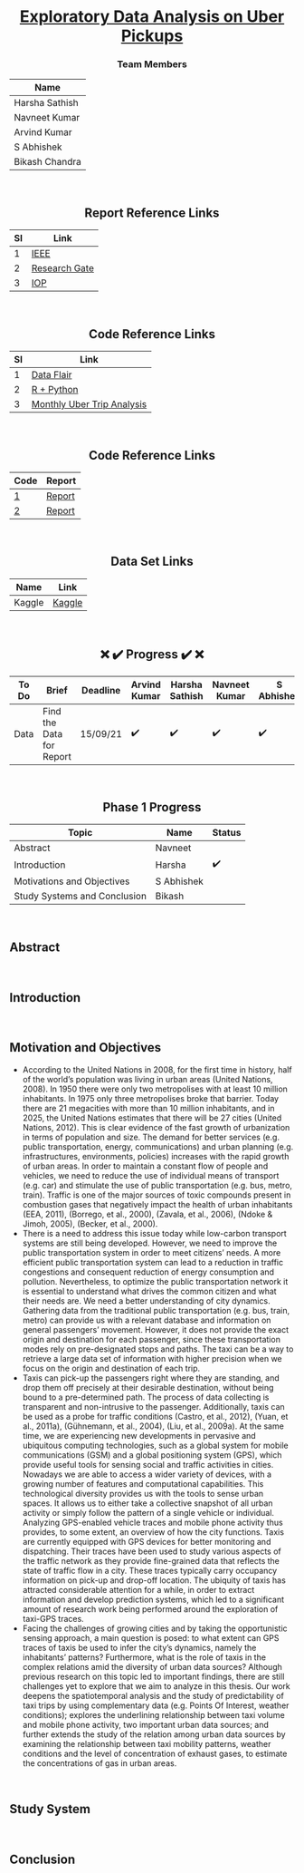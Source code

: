 <div align = "center">

# [Exploratory Data Analysis on Uber Pickups](#)

### Team Members

| Name           |
|----------------|
| Harsha Sathish   |
| Navneet Kumar    |
| Arvind Kumar    | 
| S Abhishek   |
| Bikash Chandra |
  
  
<br/>
  
## Report Reference Links

| SI          | Link |
|----------------|---------------|
| 1 | [IEEE](https://ieeexplore.ieee.org/document/9368922) |
| 2 | [Research Gate](https://www.researchgate.net/publication/349142254_DATA_EXPLORATORY_ON_TAXI_DATA_IN_NEW_YORK_CITY) |
| 3 | [IOP](https://iopscience.iop.org/article/10.1088/1757-899X/1119/1/012013/pdf) |
  
<br/>
    
## Code Reference Links

| SI          | Link |
|----------------|---------------|
| 1 | [Data Flair](https://data-flair.training/blogs/r-data-science-project-uber-data-analysis/) |
| 2 | [R + Python](https://github.com/MachineLearningWithHuman/Projects/tree/master/Project%20UBER) |
| 3 | [Monthly Uber Trip Analysis](https://www.youtube.com/watch?v=tdhGqnBD2PU) |
  
  
  <br/>
    
## Code Reference Links

|      Code      | Report |
|----------------|---------------|
| [1](https://github.com/geoninja/Uber-Data-Analysis/blob/master/NYC_Uber_Rides.ipynb) | [Report](https://aboutdatascience.wordpress.com/2017/04/04/comprehensive-analysis-of-uber-dataset/) |
| [2](https://github.com/hafsa636/Uber-Data-Analysis-/blob/master/Uber_Data_Analysis.ipynb) | [Report](https://medium.com/@hafsabatul.cse/uber-data-analysis-fee3eded7c56) |
  
  <br/>
  
## Data Set Links

| Name           | Link |
|----------------|---------------|
|  Kaggle   | [Kaggle](https://www.kaggle.com/fivethirtyeight/uber-pickups-in-new-york-city/) |
  
<br/>
  
## :x: :heavy_check_mark: Progress :heavy_check_mark: :x: 

| To Do           | Brief | Deadline | Arvind Kumar | Harsha Sathish | Navneet Kumar  | S Abhishek | Bikash Chandra
|----------------|---------------|---------------|----------------|---------------|---------------|---------------|---------------
| Data | Find the Data for Report | 15/09/21 |:heavy_check_mark:  |:heavy_check_mark:  |:heavy_check_mark:  |:heavy_check_mark:   |:heavy_check_mark:   | 6 |

<br/>
  
## Phase 1 Progress

| Topic           | Name | Status | 
|----------------|---------------|---------------|
| Abstract | Navneet |  |
| Introduction | Harsha |:heavy_check_mark: |
| Motivations and Objectives  |  S Abhishek | |
| Study Systems and Conclusion | Bikash | |

</div>

<br/>

## Abstract



<br/>

## Introduction



<br/>

## Motivation and Objectives

- According to the United Nations in 2008, for the first time in history, half of the world’s population was living in urban areas (United Nations, 2008). In 1950 there were only two metropolises with at least 10 million inhabitants. In 1975 only three metropolises broke that barrier. Today there are 21 megacities with more than 10 million inhabitants, and in 2025, the United Nations estimates that there will be 27 cities (United Nations, 2012). This is clear evidence of the fast growth of urbanization in terms of population and size. The demand for better services (e.g. public transportation, energy, communications) and urban planning (e.g. infrastructures, environments, policies) increases with the rapid growth of urban areas. In order to maintain a constant flow of people and vehicles, we need to reduce the use of individual means of transport (e.g. car) and stimulate the use of public transportation (e.g. bus, metro, train). Traffic is one of the major sources of toxic compounds present in combustion gases that 
negatively impact the health of urban inhabitants (EEA, 2011), (Borrego, et al., 2000), (Zavala, et al., 2006), (Ndoke & Jimoh, 2005), (Becker, et al., 2000). 
- There is a need to address this issue today while low-carbon transport systems are still being developed. However, we need to improve the public transportation system in order to meet citizens’ needs. A more efficient public transportation system can lead to a reduction in traffic congestions and consequent reduction of energy consumption and pollution. Nevertheless, to optimize the public transportation network it is essential to understand what drives the common citizen and what their needs are. We need a better understanding of city dynamics. Gathering data from the traditional public transportation (e.g. bus, train, metro) can provide us with a relevant database and information on general passengers’ movement. However, it does not provide the exact origin and destination for each passenger, since these transportation modes rely on pre-designated stops and paths. The taxi can be a way to retrieve a large data set of information with higher precision when we focus on the origin and destination of each trip. 
- Taxis can pick-up the passengers right where they are standing, and drop them off precisely at their desirable destination, without being bound to a pre-determined path. The process of data collecting is transparent and non-intrusive to the passenger. Additionally, taxis can be used as a probe for traffic conditions (Castro, et al., 2012), (Yuan, et al., 2011a), (Gühnemann, et al., 2004), (Liu, et al., 2009a). At the same time, we are experiencing new developments in pervasive and ubiquitous computing technologies, such as a global system for mobile communications (GSM) and a global positioning system (GPS), which provide useful tools for sensing social and traffic activities in cities. Nowadays we are able to access a wider variety of devices, with a growing number of features and computational capabilities. This technological diversity provides us with the tools to sense urban spaces. It allows us to either take a collective snapshot of all urban activity or simply follow the pattern of a single vehicle or individual. Analyzing GPS-enabled vehicle traces and mobile phone activity thus provides, to some extent, an overview of how the city functions. Taxis are currently equipped with GPS devices for better monitoring and dispatching. Their traces have been used to study various aspects of the traffic network as they provide fine-grained data that reflects the state of traffic flow in a city. These traces typically carry occupancy information on pick-up and drop-off location. The ubiquity of taxis has attracted considerable attention for a while, in order to extract information and develop prediction systems, which led to a significant amount of research work being performed around the exploration of taxi-GPS traces. 
- Facing the challenges of growing cities and by taking the opportunistic sensing approach, a main question is posed: to what extent can GPS traces of taxis be used to infer the city’s dynamics, namely the inhabitants’ patterns? Furthermore, what is the role of taxis in the complex relations amid the diversity of urban data sources? Although previous research on this topic led to important findings, there are still challenges yet to explore that we aim to analyze in this thesis. Our work deepens the spatiotemporal analysis and the study of predictability of taxi trips by using complementary data (e.g. Points Of Interest, weather conditions); explores the underlining relationship between taxi volume and mobile phone activity, two important urban data sources; and further extends the study of the relation among urban data sources by examining the relationship between taxi mobility patterns, weather conditions and the level of concentration of exhaust gases, to estimate the concentrations of gas in urban areas.

<br/>

## Study System



<br/>

## Conclusion


